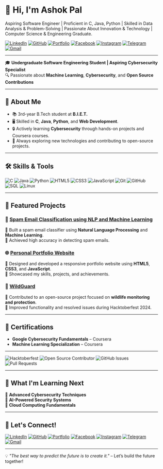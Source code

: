 # 👋 Hi, I'm Ashok Pal
Aspiring Software Engineer | Proficient in C, Java, Python | Skilled in Data Analysis & Problem-Solving | Passionate About Innovation & Technology | Computer Science & Engineering Graduate.


[![LinkedIn](https://img.shields.io/badge/LinkedIn-Ashok%20Pal-blue?style=flat&logo=linkedin)](https://www.linkedin.com/in/ashokpal2094) 
[![GitHub](https://img.shields.io/badge/GitHub-Ashokkpal-black?style=flat&logo=github)](https://github.com/Ashokkpal) 
[![Portfolio](https://img.shields.io/badge/Portfolio-Visit%20Here-orange?style=flat&logo=google-chrome)](https://ashokkpal.github.io/) 
[![Facebook](https://img.shields.io/badge/Facebook-Ashok%20Pal-1877F2?style=flat&logo=facebook&logoColor=white)](https://www.facebook.com/profile.php?id=61570283193813) 
[![Instagram](https://img.shields.io/badge/Instagram-its_ashookk-E4405F?style=flat&logo=instagram&logoColor=white)](https://www.instagram.com/its_ashookk/) 
[![Telegram](https://img.shields.io/badge/Telegram-ashokpal2-26A5E4?style=flat&logo=telegram&logoColor=white)](https://t.me/ashokpal2) 
[![Gmail](https://img.shields.io/badge/Email-ashokpal2094-D14836?style=flat&logo=gmail&logoColor=white)](https://mail.google.com/mail/?view=cm&fs=1&to=ashokpal2094@gmail.com)




---

🎓 **Undergraduate Software Engineering Student | Aspiring Cybersecurity Specialist**  
🔍 Passionate about **Machine Learning**, **Cybersecurity**, and **Open Source Contributions**  

---

## 🚀 About Me

- 📚 3rd-year B.Tech student at **B.I.E.T.**
- 🖥️ Skilled in **C**, **Java**, **Python**, and **Web Development**.
- 🔒 Actively learning **Cybersecurity** through hands-on projects and Coursera courses.
- 🌱 Always exploring new technologies and contributing to open-source projects.

---

## 🛠️ Skills & Tools

![C](https://img.shields.io/badge/Code-C-informational?style=flat&logo=c)
![Java](https://img.shields.io/badge/Code-Java-informational?style=flat&logo=java)
![Python](https://img.shields.io/badge/Code-Python-informational?style=flat&logo=python)
![HTML5](https://img.shields.io/badge/Web-HTML5-informational?style=flat&logo=html5)
![CSS3](https://img.shields.io/badge/Web-CSS3-informational?style=flat&logo=css3)
![JavaScript](https://img.shields.io/badge/Web-JavaScript-informational?style=flat&logo=javascript)
![Git](https://img.shields.io/badge/Tools-Git-informational?style=flat&logo=git)
![GitHub](https://img.shields.io/badge/Tools-GitHub-informational?style=flat&logo=github)
![SQL](https://img.shields.io/badge/Database-SQL-informational?style=flat&logo=postgresql)
![Linux](https://img.shields.io/badge/Tools-Linux-informational?style=flat&logo=linux)

---

## 🌟 Featured Projects

### 🚀 [Spam Email Classification using NLP and Machine Learning](https://github.com/Ashokkpal/Spam-Email-Classification-using-NLP-and-Machine-Learning)
🔹 Built a spam email classifier using **Natural Language Processing** and **Machine Learning**.  
🔹 Achieved high accuracy in detecting spam emails.  

### 🌐 [Personal Portfolio Website](https://github.com/Ashokkpal/ashokkpal.github.io)
🔹 Designed and developed a responsive portfolio website using **HTML5**, **CSS3**, and **JavaScript**.  
🔹 Showcased my skills, projects, and achievements.  

### 🐾 [WildGuard](https://github.com/Ashokkpal/WildGuard)
🔹 Contributed to an open-source project focused on **wildlife monitoring and protection**.  
🔹 Improved functionality and resolved issues during Hacktoberfest 2024.  

---

## 📜 Certifications

- **Google Cybersecurity Fundamentals** – Coursera  
- **Machine Learning Specialization** – Coursera  

---
![Hacktoberfest](https://img.shields.io/badge/Hacktoberfest-2024-blueviolet?style=flat&logo=hacktoberfest)
![Open Source Contributor](https://img.shields.io/badge/Open%20Source-Contributor-brightgreen?style=flat&logo=opensourceinitiative)
![GitHub Issues](https://img.shields.io/github/issues/Ashokkpal?style=flat&logo=github)
![Pull Requests](https://img.shields.io/github/issues-pr/Ashokkpal?style=flat&logo=git)

---

## 🌱 What I'm Learning Next

🔸 **Advanced Cybersecurity Techniques**  
🔸 **AI-Powered Security Systems**  
🔸 **Cloud Computing Fundamentals**  

---

## 🎯 Let's Connect!

[![LinkedIn](https://img.shields.io/badge/LinkedIn-Ashok%20Pal-blue?style=flat&logo=linkedin)](https://www.linkedin.com/in/ashokpal2094) 
[![GitHub](https://img.shields.io/badge/GitHub-Ashokkpal-black?style=flat&logo=github)](https://github.com/Ashokkpal) 
[![Portfolio](https://img.shields.io/badge/Portfolio-Visit%20Here-orange?style=flat&logo=google-chrome)](https://ashokkpal.github.io/) 
[![Facebook](https://img.shields.io/badge/Facebook-Ashok%20Pal-1877F2?style=flat&logo=facebook&logoColor=white)](https://www.facebook.com/profile.php?id=61570283193813) 
[![Instagram](https://img.shields.io/badge/Instagram-its_ashookk-E4405F?style=flat&logo=instagram&logoColor=white)](https://www.instagram.com/its_ashookk/) 
[![Telegram](https://img.shields.io/badge/Telegram-ashokpal2-26A5E4?style=flat&logo=telegram&logoColor=white)](https://t.me/ashokpal2) 
[![Gmail](https://img.shields.io/badge/Email-ashokpal2094-D14836?style=flat&logo=gmail&logoColor=white)](https://mail.google.com/mail/?view=cm&fs=1&to=ashokpal2094@gmail.com)


---

💡 *"The best way to predict the future is to create it."* – Let’s build the future together!
